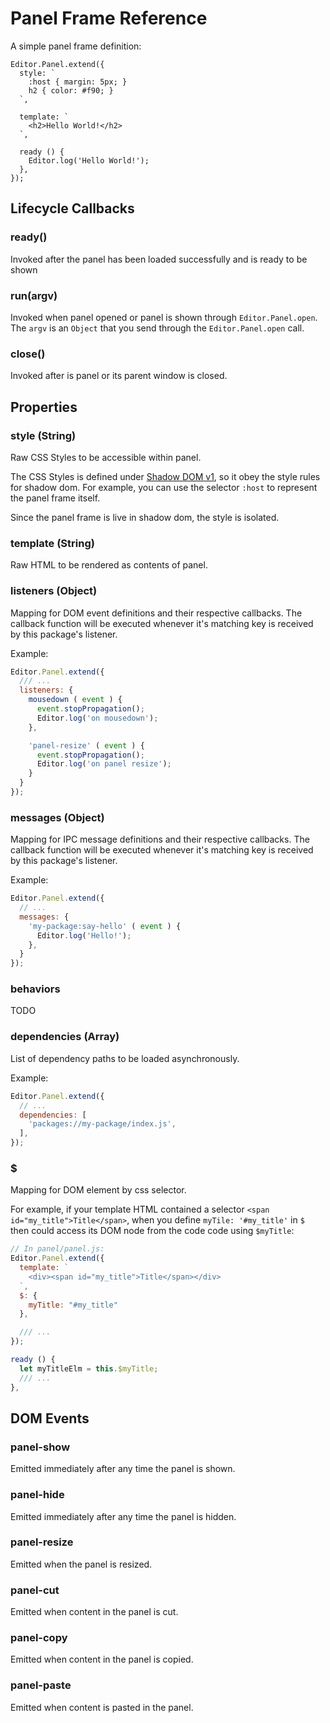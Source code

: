 # Panel Frame Reference

A simple panel frame definition:

```
Editor.Panel.extend({
  style: `
    :host { margin: 5px; }
    h2 { color: #f90; }
  `,

  template: `
    <h2>Hello World!</h2>
  `,

  ready () {
    Editor.log('Hello World!');
  },
});
```

## Lifecycle Callbacks

### ready()

Invoked after the panel has been loaded successfully and is ready to be shown

### run(argv)

Invoked when panel opened or panel is shown through `Editor.Panel.open`. The `argv` is an `Object` that you send through the `Editor.Panel.open` call.

### close()

Invoked after is panel or its parent window is closed.

## Properties

### style (String)

Raw CSS Styles to be accessible within panel.

The CSS Styles is defined under [Shadow DOM v1](https://developers.google.com/web/fundamentals/primers/shadowdom/), so it obey the style rules for shadow dom. For example, you can use the selector `:host` to represent the panel frame itself.

Since the panel frame is live in shadow dom, the style is isolated.

### template (String)

Raw HTML to be rendered as contents of panel.

### listeners (Object)

Mapping for DOM event definitions and their respective callbacks. The callback function will be executed whenever it's matching key is received by this package's listener.

Example:

```javascript
Editor.Panel.extend({
  /// ...
  listeners: {
    mousedown ( event ) {
      event.stopPropagation();
      Editor.log('on mousedown');
    },

    'panel-resize' ( event ) {
      event.stopPropagation();
      Editor.log('on panel resize');
    }
  }
});
```

### messages (Object)

Mapping for IPC message definitions and their respective callbacks. The callback function will be executed whenever it's matching key is received by this package's listener.

Example:

```javascript
Editor.Panel.extend({
  // ...
  messages: {
    'my-package:say-hello' ( event ) {
      Editor.log('Hello!');
    },
  }
});
```

### behaviors

TODO

### dependencies (Array)

List of dependency paths to be loaded asynchronously.

Example:

```javascript
Editor.Panel.extend({
  // ...
  dependencies: [
    'packages://my-package/index.js',
  ],  
});
```

### $

Mapping for DOM element by css selector.

For example, if your template HTML contained a selector `<span id="my_title">Title</span>`, when you define `myTile: '#my_title'` in `$` then could access its DOM node from
the code code using `$myTitle`:

```javascript
// In panel/panel.js:
Editor.Panel.extend({
  template: `
    <div><span id="my_title">Title</span></div>
  `,
  $: {
    myTitle: "#my_title"
  },

  /// ...
});

ready () {
  let myTitleElm = this.$myTitle;
  /// ...
},
```

## DOM Events

### panel-show

Emitted immediately after any time the panel is shown.

### panel-hide

Emitted immediately after any time the panel is hidden.

### panel-resize

Emitted when the panel is resized.

### panel-cut

Emitted when content in the panel is cut.

### panel-copy

Emitted when content in the panel is copied.

### panel-paste

Emitted when content is pasted in the panel.
